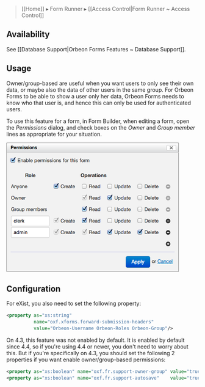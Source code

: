 > [[Home]] ▸ Form Runner ▸ [[Access Control|Form Runner ~ Access Control]]

## Availability

See [[Database Support|Orbeon Forms Features ~ Database Support]].

## Usage

Owner/group-based are useful when you want users to only see their own data, or maybe also the data of other users in the same group. For Orbeon Forms to be able to show a user only her data, Orbeon Forms needs to know who that user is, and hence this can only be used for authenticated users.

To use this feature for a form, in Form Builder, when editing a form, open the *Permissions* dialog, and check boxes on the *Owner* and *Group member* lines as appropriate for your situation.

![Permissions dialog](images/fr-permissions-dialog.png)

## Configuration

For eXist, you also need to set the following property:

```xml
<property as="xs:string"
          name="oxf.xforms.forward-submission-headers"
          value="Orbeon-Username Orbeon-Roles Orbeon-Group"/>
```
On 4.3, this feature was not enabled by default. It is enabled by default since 4.4, so if you're using 4.4 or newer, you don't need to worry about this. But if you're specifically on 4.3, you should set the following 2 properties if you want enable owner/group-based permissions:

```xml
<property as="xs:boolean" name="oxf.fr.support-owner-group" value="true"/>
<property as="xs:boolean" name="oxf.fr.support-autosave"    value="true"/>
```